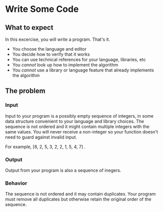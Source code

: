 # Write Some Code

## What to expect

In this excercise, you will write a program. That's it.

- You choose the language and editor
- You decide how to verify that it works
- You can use technical references for your language, libraries, etc
- You _cannot_ look up how to implement the algorithm
- You _cannot_ use a library or language feature that already implements the algorithm

## The problem

### Input

Input to your program is a possibly empty sequence of integers, in some data
structure convenient to your language and library choices. The sequence is not
ordered and it might contain multiple integers with the same values. You will
never receive a non-integer so your function doesn't need to guard against invalid
input.

For example, [8, 2, 5, 3, 2, 2, 1, 5, 4, 7] .

### Output

Output from your program is also a sequence of inegers.

### Behavior

The sequence is not ordered and it may contain duplicates. Your program must remove
all duplicates but otherwise retain the original order of the sequence.

## 
